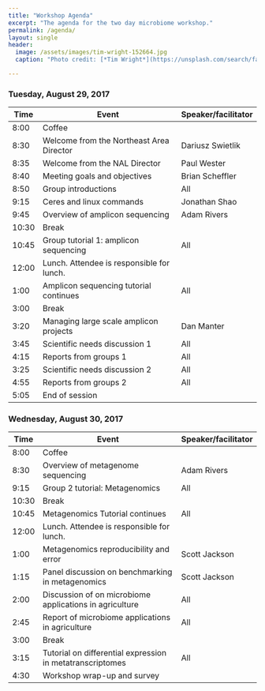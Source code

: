 ```yaml
---
title: "Workshop Agenda"
excerpt: "The agenda for the two day microbiome workshop."
permalink: /agenda/
layout: single
header:
  image: /assets/images/tim-wright-152664.jpg
  caption: "Photo credit: [*Tim Wright*](https://unsplash.com/search/farm?photo=syQM-YpaEW4)"

---
```


### Tuesday, August 29, 2017

Time | Event | Speaker/facilitator
---- | ----- | -------------------
8:00 | Coffee
8:30 | Welcome from the Northeast Area Director | Dariusz Swietlik
8:35 | Welcome from the NAL Director | Paul Wester
8:40 | Meeting goals and objectives | Brian Scheffler
8:50 | Group introductions | All
9:15 | Ceres and linux commands | Jonathan Shao
9:45 | Overview of amplicon sequencing | Adam Rivers
10:30 | Break
10:45 | Group tutorial 1: amplicon sequencing | All
12:00 | Lunch. Attendee is responsible for lunch.
1:00 | Amplicon sequencing tutorial continues | All
3:00 | Break
3:20 | Managing large scale amplicon projects | Dan Manter
3:45 | Scientific needs discussion 1 | All
4:15 | Reports from groups 1 | All
3:25 | Scientific needs discussion 2 | All
4:55 | Reports from groups 2 | All
5:05 | End of session |

### Wednesday, August 30, 2017

Time | Event | Speaker/facilitator
---- | ----- | -------------------
8:00 | Coffee
8:30 | Overview of metagenome sequencing | Adam Rivers
9:15 | Group 2 tutorial: Metagenomics | All
10:30 | Break
10:45 | Metagenomics Tutorial continues | All
12:00 | Lunch. Attendee is responsible for lunch.
1:00 | Metagenomics reproducibility and error  | Scott Jackson
1:15 | Panel discussion on benchmarking in metagenomics  | Scott Jackson
2:00 | Discussion of on microbiome applications in agriculture  | All
2:45 | Report of microbiome applications in agriculture  | All
3:00 | Break
3:15 | Tutorial on differential expression in metatranscriptomes | All
4:30 | Workshop wrap-up and survey
